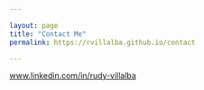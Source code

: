 ```yaml
---

layout: page
title: "Contact Me"
permalink: https://rvillalba.github.io/contact

---
```


www.linkedin.com/in/rudy-villalba
